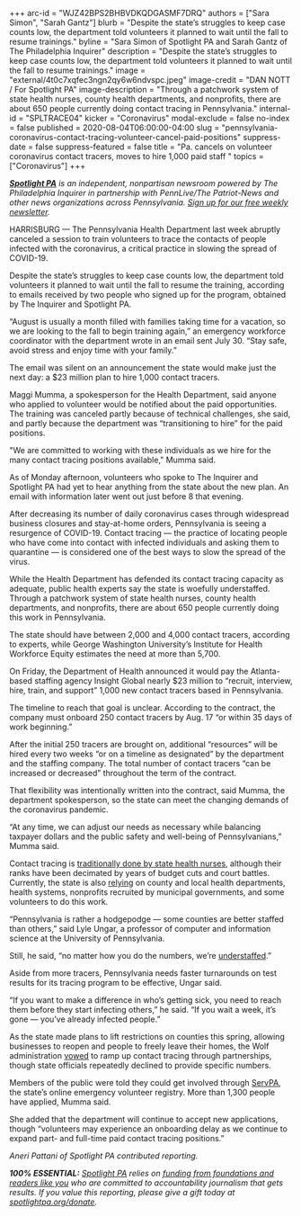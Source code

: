 +++
arc-id = "WJZ42BPS2BHBVDKQDGASMF7DRQ"
authors = ["Sara Simon", "Sarah Gantz"]
blurb = "Despite the state’s struggles to keep case counts low, the department told volunteers it planned to wait until the fall to resume trainings."
byline = "Sara Simon of Spotlight PA and Sarah Gantz of The Philadelphia Inquirer"
description = "Despite the state’s struggles to keep case counts low, the department told volunteers it planned to wait until the fall to resume trainings."
image = "external/4t0c7xqfec3ngn2qy6w6ndvspc.jpeg"
image-credit = "DAN NOTT / For Spotlight PA"
image-description = "Through a patchwork system of state health nurses, county health departments, and nonprofits, there are about 650 people currently doing contact tracing in Pennsylvania."
internal-id = "SPLTRACE04"
kicker = "Coronavirus"
modal-exclude = false
no-index = false
published = 2020-08-04T06:00:00-04:00
slug = "pennsylvania-coronavirus-contact-tracing-volunteer-cancel-paid-positions"
suppress-date = false
suppress-featured = false
title = "Pa. cancels on volunteer coronavirus contact tracers, moves to hire 1,000 paid staff  "
topics = ["Coronavirus"]
+++

<a href="https://www.spotlightpa.org/"><i><b>Spotlight PA</b></i></a><i> is an independent, nonpartisan newsroom powered by The Philadelphia Inquirer in partnership with PennLive/The Patriot-News and other news organizations across Pennsylvania. </i><a href="https://www.spotlightpa.org/newsletters"><i>Sign up for our free weekly newsletter</i></a><i>.</i>

HARRISBURG — The Pennsylvania Health Department last week abruptly canceled a session to train volunteers to trace the contacts of people infected with the coronavirus, a critical practice in slowing the spread of COVID-19.

Despite the state’s struggles to keep case counts low, the department told volunteers it planned to wait until the fall to resume the training, according to emails received by two people who signed up for the program, obtained by The Inquirer and Spotlight PA.

“August is usually a month filled with families taking time for a vacation, so we are looking to the fall to begin training again,” an emergency workforce coordinator with the department wrote in an email sent July 30. “Stay safe, avoid stress and enjoy time with your family.”

The email was silent on an announcement the state would make just the next day: a $23 million plan to hire 1,000 contact tracers.

Maggi Mumma, a spokesperson for the Health Department, said anyone who applied to volunteer would be notified about the paid opportunities. The training was canceled partly because of technical challenges, she said, and partly because the department was “transitioning to hire” for the paid positions.

"We are committed to working with these individuals as we hire for the many contact tracing positions available," Mumma said.

As of Monday afternoon, volunteers who spoke to The Inquirer and Spotlight PA had yet to hear anything from the state about the new plan. An email with information later went out just before 8 that evening.

<script src="https://www.spotlightpa.org/embed.js" async></script><div data-spl-embed-version="1" data-spl-src="https://www.spotlightpa.org/embeds/donate/"></div>


After decreasing its number of daily coronavirus cases through widespread business closures and stay-at-home orders, Pennsylvania is seeing a resurgence of COVID-19. Contact tracing — the practice of locating people who have come into contact with infected individuals and asking them to quarantine — is considered one of the best ways to slow the spread of the virus.

While the Health Department has defended its contact tracing capacity as adequate, public health experts say the state is woefully understaffed. Through a patchwork system of state health nurses, county health departments, and nonprofits, there are about 650 people currently doing this work in Pennsylvania.

The state should have between 2,000 and 4,000 contact tracers, according to experts, while George Washington University’s Institute for Health Workforce Equity estimates the need at more than 5,700.

On Friday, the Department of Health announced it would pay the Atlanta-based staffing agency Insight Global nearly $23 million to “recruit, interview, hire, train, and support” 1,000 new contact tracers based in Pennsylvania.

The timeline to reach that goal is unclear. According to the contract, the company must onboard 250 contact tracers by Aug. 17 “or within 35 days of work beginning.”

After the initial 250 tracers are brought on, additional “resources” will be hired every two weeks “or on a timeline as designated” by the department and the staffing company. The total number of contact tracers “can be increased or decreased” throughout the term of the contract.

That flexibility was intentionally written into the contract, said Mumma, the department spokesperson, so the state can meet the changing demands of the coronavirus pandemic.

“At any time, we can adjust our needs as necessary while balancing taxpayer dollars and the public safety and well-being of Pennsylvanians,” Mumma said.

Contact tracing is <a href="https://www.spotlightpa.org/news/2020/04/pennsylvania-coronavirus-investigation-contact-tracing-nurses-budget-cuts/">traditionally done by state health nurses</a>, although their ranks have been decimated by years of budget cuts and court battles. Currently, the state is also <a href="https://web.archive.org/20200811141021/https://www.health.pa.gov/topics/Documents/Diseases%20and%20Conditions/Contact%20Tracing%20June%202020%20Report.pdf">relying</a> on county and local health departments, health systems, nonprofits recruited by municipal governments, and some volunteers to do this work.

“Pennsylvania is rather a hodgepodge — some counties are better staffed than others,” said Lyle Ungar, a professor of computer and information science at the University of Pennsylvania.

Still, he said, “no matter how you do the numbers, we’re <a href="https://www.inquirer.com/opinion/commentary/contact-tracing-pennsylvania-coronavirus-philadelphia-20200707.html">understaffed</a>.”

Aside from more tracers, Pennsylvania needs faster turnarounds on test results for its tracing program to be effective, Ungar said.

“If you want to make a difference in who’s getting sick, you need to reach them before they start infecting others,” he said. “If you wait a week, it’s gone — you’ve already infected people.”

<script src="https://www.spotlightpa.org/embed.js" async></script><div data-spl-embed-version="1" data-spl-src="https://www.spotlightpa.org/embeds/newsletter/"></div>


As the state made plans to lift restrictions on counties this spring, allowing businesses to reopen and people to freely leave their homes, the Wolf administration <a href="https://www.spotlightpa.org/news/2020/05/pennsylvania-coronavirus-contact-tracing-plan-disease-tracking/">vowed</a> to ramp up contact tracing through partnerships, though state officials repeatedly declined to provide specific numbers.

Members of the public were told they could get involved through <a href="https://serv.pa.gov/">ServPA</a>, the state’s online emergency volunteer registry. More than 1,300 people have applied, Mumma said.

She added that the department will continue to accept new applications, though “volunteers may experience an onboarding delay as we continue to expand part- and full-time paid contact tracing positions.”

<i>Aneri Pattani of Spotlight PA contributed reporting.</i>

<i><b>100% ESSENTIAL:</b></i> <a href="https://www.spotlightpa.org/"><i>Spotlight PA</i></a><i> relies on </i><a href="https://www.spotlightpa.org/support"><i>funding from foundations and readers like you</i></a><i> who are committed to accountability journalism that gets results. If you value this reporting, please give a gift today at </i><a href="https://www.spotlightpa.org/donate"><i>spotlightpa.org/donate</i></a><i>.</i>

<script src="https://www.spotlightpa.org/embed.js" async></script><div data-spl-embed-version="1" data-spl-src="https://www.spotlightpa.org/embeds/tips/?tip_text=Do%20you%20have%20a%20tip%20about%20%3Cb%3Ehow%20Pa.'s%20government%20is%20responding%20to%20the%20coronavirus%3C%2Fb%3E%3F%20Tell%20us."></div>

